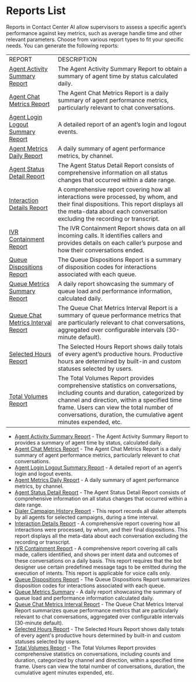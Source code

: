 # Reports List

Reports in Contact Center AI allow supervisors to assess a specific agent’s performance against key metrics, such as average handle time and other relevant parameters. Choose from various report types to fit your specific needs. You can generate the following reports:

<table>
  <tr>
   <td>REPORT
   </td>
   <td>DESCRIPTION
   </td>
  </tr>
  <tr>
   <td><a href="../agent-activity-summary-report">Agent Activity Summary Report</a>
   </td>
   <td>The Agent Activity Summary Report to obtain a summary of agent time by status calculated daily.
   </td>
  </tr>
  <tr>
   <td><a href="../agent-chat-metrics-report">Agent Chat Metrics Report</a>
   </td>
   <td>The Agent Chat Metrics Report is a daily summary of agent performance metrics, particularly relevant to chat conversations.
   </td>
  </tr>
  <tr>
   <td><a href="../agent-login-logout-summary-report">Agent Login Logout Summary Report</a>
   </td>
   <td>A detailed report of an agent’s login and logout events.
   </td>
  </tr>
  <tr>
   <td><a href="../agent-metrics-daily-report">Agent Metrics Daily Report</a>
   </td>
   <td>A daily summary of agent performance metrics, by channel.
   </td>
  </tr>
  <tr>
   <td><a href="../agent-status-detail-report">Agent Status Detail Report</a>
   </td>
   <td>The Agent Status Detail Report consists of comprehensive information on all status changes that occurred within a date range.
   </td>
  </tr>
  <tr>
   <td><a href="../interaction-details-report">Interaction Details Report</a>
   </td>
   <td>A comprehensive report covering how all interactions were processed, by whom, and their final dispositions. This report displays all the meta-data about each conversation excluding the recording or transcript.
   </td>
  </tr>
  <tr>
   <td><a href="../ivr-containment-report">IVR Containment Report</a>
   </td>
   <td>The IVR Containment Report shows data on all incoming calls. It identifies callers and provides details on each caller’s purpose and how their conversations ended.
   </td>
  </tr>
  <tr>
   <td><a href="../queue-dispositions-report">Queue Dispositions Report</a>
   </td>
   <td>The Queue Dispositions Report is a summary of disposition codes for interactions associated with each queue.
   </td>
  </tr>
  <tr>
   <td><a href="../queue-metrics-summary-report">Queue Metrics Summary Report</a>
   </td>
   <td>A daily report showcasing the summary of queue load and performance information, calculated daily.
   </td>
  </tr>
  <tr>
   <td><a href="../queue-chat-metrics-interval-report">Queue Chat Metrics Interval Report</a>
   </td>
   <td>The Queue Chat Metrics Interval Report is a summary of queue performance metrics that are particularly relevant to chat conversations, aggregated over configurable intervals (30-minute default).
   </td>
  </tr>
  <tr>
   <td><a href="../selected-hours-report">Selected Hours Report</a>
   </td>
   <td>The Selected Hours Report shows daily totals of every agent’s productive hours. Productive hours are determined by built-in and custom statuses selected by users.
   </td>
  </tr>
  <tr>
   <td><a href="../total-volumes-report">Total Volumes Report</a>
   </td>
   <td>The Total Volumes Report provides comprehensive statistics on conversations, including counts and duration, categorized by channel and direction, within a specified time frame. Users can view the total number of conversations, duration, the cumulative agent minutes expended, etc. 
   </td>
  </tr>
</table>

* [Agent Activity Summary Report](../reports/agent-activity-summary-report.md) - The Agent Activity Summary Report to provides a summary of agent time by status, calculated daily.
* [Agent Chat Metrics Report](../reports/agent-chat-metrics-report.md) - The Agent Chat Metrics Report is a daily summary of agent performance metrics, particularly relevant to chat conversations.
* [Agent Login Logout Summary Report](../reports/agent-login-logout-summary-report.md) - A detailed report of an agent’s login and logout events.
* [Agent Metrics Daily Report](../reports/agent-metrics-daily-report.md) - A daily summary of agent performance metrics, by channel.
* [Agent Status Detail Report](../reports/agent-status-detail-report.md) - The Agent Status Detail Report consists of comprehensive information on all status changes that occurred within a date range.
* [Dialer Campaign History Report](../reports/dialer-campaign-history-report.md) - This report records all dialer attempts by all agents for selected campaigns, during a time interval.
* [Interaction Details Report](../reports/interaction-details-report.md) - A comprehensive report covering how all interactions were processed, by whom, and their final dispositions. This report displays all the meta-data about each conversation excluding the recording or transcript.
* [IVR Containment Report](../reports/ivr-containment-report.md) - A comprehensive report covering all calls made, callers identified, and shows per intent data and outcomes of these conversations on a daily basis. This report requires that the bot designer use certain predefined message tags to be emitted during the execution of intents. This report is applicable for voice calls only.
* [Queue Dispositions Report](../reports/queue-dispositions-report.md) - The Queue Dispositions Report summarizes disposition codes for interactions associated with each queue.
* [Queue Metrics Summary](../reports/queue-metrics-summary-report.md) - A daily report showcasing the summary of queue load and performance information calculated daily.
* [Queue Chat Metrics Interval Report](../reports/queue-chat-metrics-interval-report.md) - The Queue Chat Metrics Interval Report summarizes queue performance metrics that are particularly relevant to chat conversations, aggregated over configurable intervals (30-minute default).
* [Selected Hours Report](../reports/selected-hours-report.md) - The   Selected Hours Report shows daily totals of every agent's productive hours determined by built-in and custom statuses selected by users.
* [Total Volumes Report](../reports/total-volumes-report.md) - The Total Volumes Report provides comprehensive statistics on conversations, including counts and duration, categorized by channel and direction, within a specified time frame. Users can view the total number of conversations, duration, the cumulative agent minutes expended, etc.